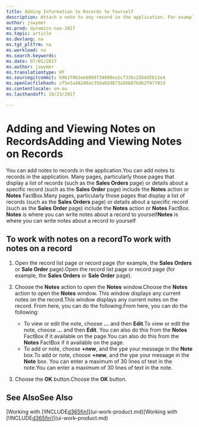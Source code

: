 ```yaml
---
title: Adding Information to Records to Yourself
description: Attach a note to any record in the application. For example, if you have extra information about a sales order that does not fit in any of the fields on the sales order, you can write a note.
author: jswymer
ms.prod: dynamics-nav-2017
ms.topic: article
ms.devlang: na
ms.tgt_pltfrm: na
ms.workload: na
ms.search.keywords: 
ms.date: 07/01/2017
ms.author: jswymer
ms.translationtype: HT
ms.sourcegitcommit: b9b1f062ee6009f34698ea2cf33bc25bdd5b11e4
ms.openlocfilehash: cf5e1a48240ac35dab2d873a566876db2f97791d
ms.contentlocale: en-au
ms.lasthandoff: 10/23/2017

---
```

# <a name="adding-and-viewing-notes-on-records"></a><span data-ttu-id="4b9eb-104">Adding and Viewing Notes on Records</span><span class="sxs-lookup"><span data-stu-id="4b9eb-104">Adding and Viewing Notes on Records</span></span>
 <span data-ttu-id="4b9eb-105">You <!--OnPrem and your colleagues -->can add notes to records in the application.</span><span class="sxs-lookup"><span data-stu-id="4b9eb-105">You <!--OnPrem and your colleagues -->can add notes to records in the application.</span></span> <span data-ttu-id="4b9eb-106">Many pages, particularly those pages that display a list of records (such as the **Sales Orders** page) or details about a specific record (such as the **Sales Order** page) include the **Notes** action or **Notes** FactBox.</span><span class="sxs-lookup"><span data-stu-id="4b9eb-106">Many pages, particularly those pages that display a list of records (such as the **Sales Orders** page) or details about a specific record (such as the **Sales Order** page) include the **Notes** action or **Notes** FactBox.</span></span> <span data-ttu-id="4b9eb-107">**Notes** is where you can write notes about a record to yourself<!--OnPrem or others, and where you can view notes to you from others. For example, a note could be a general comment or processing instruction to your colleague, who can then respond to your note using their own **Notes**. Or, your colleague can add a note that gives you extra information about a sales order that is not covered by the information on the sales order. These notes and correspondences will follow the record as it is processed in the company.--></span><span class="sxs-lookup"><span data-stu-id="4b9eb-107">**Notes** is where you can write notes about a record to yourself<!--OnPrem or others, and where you can view notes to you from others. For example, a note could be a general comment or processing instruction to your colleague, who can then respond to your note using their own **Notes**. Or, your colleague can add a note that gives you extra information about a sales order that is not covered by the information on the sales order. These notes and correspondences will follow the record as it is processed in the company.--></span></span>

<!--OnPrem
> [!NOTE]  
>  You can only select one recipient of the note.-->  
  
## <a name="to-work-with-notes-on-a-record"></a><span data-ttu-id="4b9eb-108">To work with notes on a record</span><span class="sxs-lookup"><span data-stu-id="4b9eb-108">To work with notes on a record</span></span> 
  
1.  <span data-ttu-id="4b9eb-109">Open the record list page or record page (for example, the **Sales Orders** or **Sale Order** page).</span><span class="sxs-lookup"><span data-stu-id="4b9eb-109">Open the record list page or record page (for example, the **Sales Orders** or **Sale Order** page).</span></span>  
  
    <!-- If **Notes** is not visible on the page, then you can customize the page to display the Notes FactBox. -->
  
2.  <span data-ttu-id="4b9eb-110">Choose the **Notes** action to open the **Notes** window.</span><span class="sxs-lookup"><span data-stu-id="4b9eb-110">Choose the **Notes** action to open the **Notes** window.</span></span> <span data-ttu-id="4b9eb-111">This window displays any current notes on the record.</span><span class="sxs-lookup"><span data-stu-id="4b9eb-111">This window displays any current notes on the record.</span></span> <span data-ttu-id="4b9eb-112">From here, you can do the following:</span><span class="sxs-lookup"><span data-stu-id="4b9eb-112">From here, you can do the following:</span></span>

    -   <span data-ttu-id="4b9eb-113">To view or edit the note, choose **...** and then **Edit**.</span><span class="sxs-lookup"><span data-stu-id="4b9eb-113">To view or edit the note, choose **...** and then **Edit**.</span></span> <span data-ttu-id="4b9eb-114">You can also do this from the **Notes** FactBox if it available on the page.</span><span class="sxs-lookup"><span data-stu-id="4b9eb-114">You can also do this from the **Notes** FactBox if it available on the page.</span></span>
    -   <span data-ttu-id="4b9eb-115">To add or note, choose **+new**, and the ype your message in the **Note** box.</span><span class="sxs-lookup"><span data-stu-id="4b9eb-115">To add or note, choose **+new**, and the ype your message in the **Note** box.</span></span> <span data-ttu-id="4b9eb-116">You can enter a maximum of 30 lines of text in the note.</span><span class="sxs-lookup"><span data-stu-id="4b9eb-116">You can enter a maximum of 30 lines of text in the note.</span></span> 
  
<!-- 5.  In the **To** field, enter a user ID (your own or someone else’s) to indicate who the note is for.  
  
6.  Select the **Notify** field if you want to send a notification to the user in the **To** field. 
  
     If **Notify** is selected, the note will be sent as a notification to the user's **My Notifications** on the Role Center.  -->
  
3.  <span data-ttu-id="4b9eb-117">Choose the **OK** button.</span><span class="sxs-lookup"><span data-stu-id="4b9eb-117">Choose the **OK** button.</span></span>  

## <a name="see-also"></a><span data-ttu-id="4b9eb-118">See Also</span><span class="sxs-lookup"><span data-stu-id="4b9eb-118">See Also</span></span>
<span data-ttu-id="4b9eb-119">[Working with [!INCLUDE[d365fin](includes/d365fin_md.md)]](ui-work-product.md)</span><span class="sxs-lookup"><span data-stu-id="4b9eb-119">[Working with [!INCLUDE[d365fin](includes/d365fin_md.md)]](ui-work-product.md)</span></span>  
